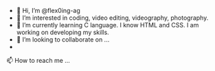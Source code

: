 - 👋 Hi, I’m @flex0ing-ag
- 👀 I’m interested in coding, video editing, videography, photography. 
- 🌱 I’m currently learning C language. I know HTML and CSS. I am working on developing my skills. 
- 💞️ I’m looking to collaborate on ...
-
 📫 How to reach me ...

<!---
flex0ing-ag/flex0ing-ag is a ✨ special ✨ repository because its `README.md` (this file) appears on your GitHub profile.
You can click the Preview link to take a look at your changes.
--->
